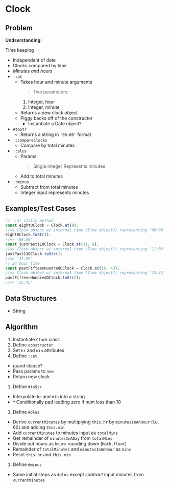 # Clock

## Problem

__Undserstanding:__

Time keeping
- Independant of date
- Clocks compared by time
- _Minutes and hours_
- `::at`
  + Takes hour and minute arguments
    > Two parameters:
      1. Integer, hour
      2. Integer, minute
  + Returns a new clock object
  + Piggy backs off of the constructor
    + Instantiate a Date object?
- `#toStr`
  + Returns a string in `'00:00'` format
- `::compareClocks`
  + Compare by total minutes
- `::plus`
  + Params
    > Single integer
    > Represents minutes
  + Add to total minutes
- `::minus`
  + Subtract from total minutes
  + Integer input represents minutes

## Examples/Test Cases

```js
// ::at static method
const eightOClock = Clock.at(8);
//=> Clock object w/ internal time (Time object?) representing '08:00'
eightOClock.toStr();
//=> '08:00'
const justPast11OClock = Clock.at(11, 9);
//=> Clock object w/ internal time (Time object?) representing '11:09'
justPast11OClock.toStr();
//=> '11:09'
// 24 hour time
const pastFifteenHundredOClock = Clock.at(15, 43);
//=> Clock object w/ internal time (Time object?) representing '15:43'
pastFifteenHundredOClock.toStr();
//=> '15:43'
```

## Data Structures

- String

## Algorithm

1. Instantiate `Clock` class
1. Define `constructor`
1.   Set `hr` and `min` attributes
1. Define `::at`
  - guard clause?
  - Pass params to `new`
  - Return new clock
1. Define `#toStr`
  - Interpolate `hr` and `min` into a string
  - ^ Conditionally pad leading zero if num less than 10
1. Define `#plus`
  - Derive `currentMinutes` by multiplying `this.hr` by `minutesInAnHour` (i.e. 60) and adding `this.min`
  - Add `currentMinutes` to minutes input as `totalMins`
  - Get remainder of `minutesInADay` from `totalMins`
  - Divide out hours as `hours` rounding down (`Math.floor`)
  - Remainder of `totalMinutes` and `minutesInAnHour` as `mins`
  - Reset `this.hr` and `this.min`
1. Define `#minus`
  - Same initial steps as `#plus` except _subtract_ input minutes from `currentMinutes`
